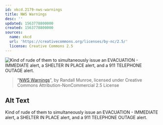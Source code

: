 ```yaml
---
id: xkcd.2179-nws-warnings
title: NWS Warnings
desc: ''
updated: 1563778800000
created: 1563778800000
sources:
  name: xkcd
  url: 'https://creativecommons.org/licenses/by-nc/2.5/'
  license: Creative Commons 2.5
---
```

![Kind of rude of them to simultaneously issue an EVACUATION - IMMEDIATE alert, a SHELTER IN PLACE alert, and a 911 TELEPHONE OUTAGE alert.](https://imgs.xkcd.com/comics/nws_warnings.png)
> "[NWS Warnings](https://xkcd.com/2179/)", by Randall Munroe, licensed under Creative Commons Attribution-NonCommercial 2.5 License

## Alt Text
Kind of rude of them to simultaneously issue an EVACUATION - IMMEDIATE alert, a SHELTER IN PLACE alert, and a 911 TELEPHONE OUTAGE alert.
